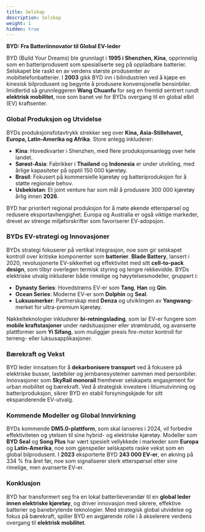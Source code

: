 ```yaml
---
title: Selskap
description: Selskap
weight: 1
hidden: true
---
```


**BYD: Fra Batteriinnovator til Global EV-leder**

BYD (Build Your Dreams) ble grunnlagt i **1995 i Shenzhen, Kina**, opprinnelig som en batteriprodusent som spesialiserte seg på oppladbare batterier. Selskapet ble raskt en av verdens største produsenter av mobiltelefonbatterier. I **2003** gikk BYD inn i bilindustrien ved å kjøpe en kinesisk bilprodusent og begynte å produsere konvensjonelle bensinbiler. Imidlertid så grunnleggeren **Wang Chuanfu** for seg en fremtid sentrert rundt **elektrisk mobilitet**, noe som banet vei for BYDs overgang til en global elbil (EV) kraftsenter.

### Global Produksjon og Utvidelse  
BYDs produksjonsfotavtrykk strekker seg over **Kina, Asia-Stillehavet, Europa, Latin-Amerika og Afrika**. Store anlegg inkluderer:
- **Kina**: Hovedkvarter i Shenzhen, med flere produksjonsanlegg over hele landet.
- **Sørøst-Asia**: Fabrikker i **Thailand** og **Indonesia** er under utvikling, med årlige kapasiteter på opptil 150 000 kjøretøy.
- **Brasil**: Fokusert på kommersielle kjøretøy og batteriproduksjon for å støtte regionale behov.
- **Usbekistan**: Et joint venture har som mål å produsere 300 000 kjøretøy årlig innen **2026**.

BYD har prioritert regional produksjon for å møte økende etterspørsel og redusere eksportavhengighet. Europa og Australia er også viktige markeder, drevet av strenge miljøforskrifter som favoriserer EV-adopsjon.

### BYDs EV-strategi og Innovasjoner  
BYDs strategi fokuserer på vertikal integrasjon, noe som gir selskapet kontroll over kritiske komponenter som **batterier**. **Blade Battery**, lansert i 2020, revolusjonerte EV-sikkerhet og effektivitet med sitt **cell-to-pack design**, som tilbyr overlegen termisk styring og lengre rekkevidde. BYDs elektriske utvalg inkluderer både rimelige og høyytelsesmodeller, gruppert i:
- **Dynasty Series**: Hovedstrøms EV-er som **Tang**, **Han** og **Qin**.
- **Ocean Series**: Moderne EV-er som **Dolphin** og **Seal**.
- **Luksusmerker**: Partnerskap med **Denza** og utviklingen av **Yangwang**-merket for ultra-premium kjøretøy.

Nøkkelteknologier inkluderer **bi-retningslading**, som lar EV-er fungere som **mobile kraftstasjoner** under nødsituasjoner eller strømbrudd, og avanserte plattformer som **Yi Sifang**, som muliggjør presis fire-motor kontroll for terreng- eller luksusapplikasjoner.

### Bærekraft og Vekst  
BYD leder innsatsen for å **dekarbonisere transport** ved å fokusere på elektriske busser, lastebiler og jernbanesystemer sammen med personbiler. Innovasjoner som **SkyRail monorail** fremhever selskapets engasjement for urban mobilitet og bærekraft. Ved å strategisk investere i litiumutvinning og batteriproduksjon, sikrer BYD en stabil forsyningskjede for sitt ekspanderende EV-utvalg.

### Kommende Modeller og Global Innvirkning  
BYDs kommende **DM5.0-plattform**, som skal lanseres i 2024, vil forbedre effektiviteten og ytelsen til sine hybrid- og elektriske kjøretøy. Modeller som **BYD Seal** og **Song Plus** har vært spesielt vellykkede i markeder som **Europa** og **Latin-Amerika**, noe som gjenspeiler selskapets raske vekst som en global bilprodusent. I **2023** eksporterte BYD **243 000 EV-er**, en økning på 334 % fra året før, noe som signaliserer sterk etterspørsel etter sine rimelige, men avanserte EV-er.

### Konklusjon  
BYD har transformert seg fra en lokal batterileverandør til en **global leder innen elektriske kjøretøy**, og driver innovasjon med sikrere, effektive batterier og banebrytende teknologier. Med strategisk global utvidelse og fokus på bærekraft, spiller BYD en avgjørende rolle i å akselerere verdens overgang til **elektrisk mobilitet**.